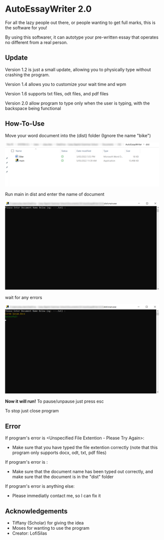 # AutoEssayWriter 2.0

For all the lazy people out there, or people wanting to get full marks, this is the software for you!

By using this softwarer, it can autotype your pre-written essay that operates no different from a real person.

## Update

Version 1.2 is just a small update, allowing you to physically type without crashing the program.

Version 1.4 allows you to customize your wait time and wpm

Version 1.6 supports txt files, odt files, and pdf files

Version 2.0 allow program to type only when the user is typing, with the backspace being functional

## How-To-Use

Move your word document into the (dist) folder (Ignore the name "bike")

![App Screenshot](pictures/dist.png)

Run main in dist and enter the name of document

![App Screenshot](pictures/program.png)

wait for any errors

![App Screenshot](pictures/ready.png)

**Now it will run!**
To pause/unpause just press esc

To stop just close program

## Error ##

If program's error is <Unspecified File Extention - Please Try Again>:
  * Make sure that you have typed the file  extention correctly (note that this program only supports docx, odt, txt, pdf files)
  
If program's error is <Specified Txt Cannot Be Found: Please Follow Instructions On Github>:
  * Make sure that the document name has been typed out correctly, and make sure that the document is in the "dist" folder

If program's error is anything else:
  * Please immediatly contact me, so I can fix it

## Acknowledgements

- Tiffany (Scholar) for giving the idea
- Moses for wanting to use the program
- Creator: LofiSilas


